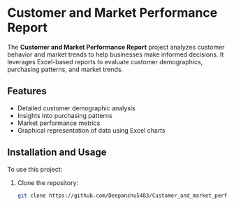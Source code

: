 # Customer and Market Performance Report

The **Customer and Market Performance Report** project analyzes customer behavior and market trends to help businesses make informed decisions. It leverages Excel-based reports to evaluate customer demographics, purchasing patterns, and market trends.

## Features
- Detailed customer demographic analysis
- Insights into purchasing patterns
- Market performance metrics
- Graphical representation of data using Excel charts

## Installation and Usage
To use this project:
1. Clone the repository:
   ```bash
   git clone https://github.com/Deepanshu5483/Customer_and_market_performance_report/new/main?readme=1
